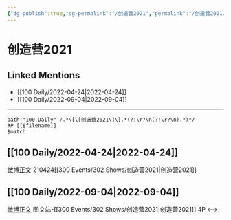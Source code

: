 ```yaml
---
{"dg-publish":true,"dg-permalink":"/创造营2021","permalink":"/创造营2021/"}
---
```


# 创造营2021

## Linked Mentions
- [[100 Daily/2022-04-24\|2022-04-24]]
- [[100 Daily/2022-09-04\|2022-09-04]]


---

```expander
path:"100 Daily" /.*\[\[创造营2021\]\].*(?:\r?\n(?!\r?\n).*)*/
## [[$filename]]
$match
```
## [[100 Daily/2022-04-24\|2022-04-24]]
[微博正文](https://m.weibo.cn/6504383810/4761788913287408) 210424[[300 Events/302 Shows/创造营2021\|创造营2021]]
## [[100 Daily/2022-09-04\|2022-09-04]]
[微博正文](https://m.weibo.cn/6987697229/4809939081762136) 图文站-[[300 Events/302 Shows/创造营2021\|创造营2021]] 4P
<-->